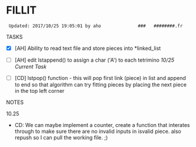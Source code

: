 # FILLIT

     Updated: 2017/10/25 19:05:01 by aho              ###   ########.fr         

TASKS

- [X] [AH] Ability to read text file and store pieces into *linked_list

- [ ] [AH] edit lstappend() to assign a char ('A') to each tetrimino *10/25 Current Task*

- [ ] [CD] lstpop() function - this will pop first link (piece) in list and append to end so that algorithm can try fitting pieces by placing the next piece in the top left corner

NOTES

10.25
- CD: We can maybe implement a counter, create a function that interates through to make sure there are no invalid inputs in isvalid piece. also repush so I can pull the working file. ;)